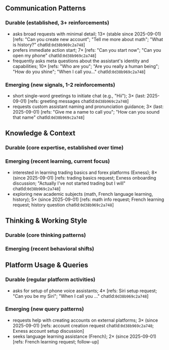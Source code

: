 ## Communication Patterns
### Durable (established, 3+ reinforcements)
- asks broad requests with minimal detail; 13× (stable since 2025-09-01) [refs: "Can you create new account"; "Tell me more about math"; "What is history?" chatId:`0d38b969c2a748`]
- prefers immediate action start; 7× [refs: "Can you start now"; "Can you open my phone" chatId:`0d38b969c2a748`]
- frequently asks meta questions about the assistant's identity and capabilities; 10× [refs: "Who are you"; "Are you really a human being"; "How do you shine"; "When I call you..." chatId:`0d38b969c2a748`]

### Emerging (new signals, 1-2 reinforcements)
- short single-word greetings to initiate chat (e.g., "Hii"); 3× (last: 2025-09-01) [refs: greeting messages chatId:`0d38b969c2a748`]
- requests custom assistant naming and pronunciation guidance; 3× (last: 2025-09-01) [refs: "Give me a name to call you"; "How can you sound that name" chatId:`0d38b969c2a748`]

## Knowledge & Context
### Durable (core expertise, established over time)

### Emerging (recent learning, current focus)
- interested in learning trading basics and forex platforms (Exness); 8× (since 2025-09-01) [refs: trading basics request; Exness onboarding discussion; "Actually I've not started trading but I will" chatId:`0d38b969c2a748`]
- exploring new academic subjects (math, French language learning, history); 5× (since 2025-09-01) [refs: math info request; French learning request; history question chatId:`0d38b969c2a748`]

## Thinking & Working Style
### Durable (core thinking patterns)

### Emerging (recent behavioral shifts)

## Platform Usage & Queries
### Durable (regular platform activities)
- asks for setup of phone voice assistants; 4× [refs: Siri setup request; "Can you be my Siri"; "When I call you ..." chatId:`0d38b969c2a748`]

### Emerging (new query patterns)
- requests help with creating accounts on external platforms; 3× (since 2025-09-01) [refs: account creation request chatId:`0d38b969c2a748`; Exness account setup discussion]
- seeks language learning assistance (French); 2× (since 2025-09-01) [refs: French learning request; follow-up]